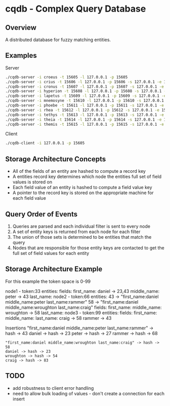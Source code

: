 cqdb - Complex Query Database 
=============================

Overview
--------
A distributed database for fuzzy matching entities.

Examples
--------
Server
```bash
./cqdb-server -i croeus -t 15605 -l 127.0.0.1 -p 15605
./cqdb-server -i crius -t 15606 -l 127.0.0.1 -p 15606 -s 127.0.0.1 -e 15605
./cqdb-server -i cronus -t 15607 -l 127.0.0.1 -p 15607 -s 127.0.0.1 -e 15605
./cqdb-server -i hyperion -t 15608 -l 127.0.0.1 -p 15608 -s 127.0.0.1 -e 15605
./cqdb-server -i lapetus -t 15609 -l 127.0.0.1 -p 15609 -s 127.0.0.1 -e 15605
./cqdb-server -i mnemosyne -t 15610 -l 127.0.0.1 -p 15610 -s 127.0.0.1 -e 15605
./cqdb-server -i phoebe -t 15611 -l 127.0.0.1 -p 15611 -s 127.0.0.1 -e 15605
./cqdb-server -i rhea -t 15612 -l 127.0.0.1 -p 15612 -s 127.0.0.1 -e 15605
./cqdb-server -i tethys -t 15613 -l 127.0.0.1 -p 15613 -s 127.0.0.1 -e 15605
./cqdb-server -i theia -t 15614 -l 127.0.0.1 -p 15614 -s 127.0.0.1 -e 15605
./cqdb-server -i themis -t 15615 -l 127.0.0.1 -p 15615 -s 127.0.0.1 -e 15605
```

Client
```bash
./cqdb-client -i 127.0.0.1 -p 15605
````
Storage Architecture Concepts
-----------------------------
* All of the fields of an entity are hashed to compute a record key
* A entities record key determines which node the entities full set of field values is stored on
* Each field value of an entity is hashed to compute a field value key
* A pointer to the record key is stored on the appropriate machine for each field value

Query Order of Events
---------------------
1. Queries are parsed and each individual filter is sent to every node
2. A set of entity keys is returned from each node for each filter
3. The union of those sets is determined to be entities that match the query
4. Nodes that are responsible for those entity keys are contacted to get the full set of field values for each entity

Storage Architecture Example
----------------------------
For this example the token space is 0-99

node1 - token:33
	entities:
	fields:
		first_name:
			daniel -> 23,43
		middle_name:
			peter -> 43
		last_name:
node2 - token:66
	entities:
		43 -> "first_name:daniel middle_name:peter last_name:rammer"
		58 -> "first_name:daniel middle_name:wroughton last_name:craig"
	fields:
		first_name:
		middle_name:
			wroughton -> 58
		last_name:
node3 - token:99
	entities:
	fields:
		first_name:
		middle_name:
		last_name:
			craig -> 58
			rammer -> 43

Insertions
	"first_name:daniel middle_name:peter last_name:rammer" -> hash -> 43
	daniel -> hash -> 23
	peter -> hash -> 27
	rammer -> hash -> 68

	"first_name:daniel middle_name:wroughton last_name:craig" -> hash -> 58
	daniel -> hash -> 23
	wroughton -> hash -> 54
	craig -> hash -> 83

TODO
----
* add robustness to client error handling
* need to allow bulk loading of values - don't create a connection for each insert
